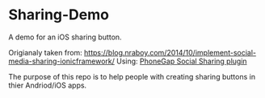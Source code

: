 # Sharing-Demo
A demo for an iOS sharing button.

Origianaly taken from: https://blog.nraboy.com/2014/10/implement-social-media-sharing-ionicframework/
Using: <a href="https://github.com/EddyVerbruggen/SocialSharing-PhoneGap-Plugin#4a-usage-on-ios-and-android">PhoneGap Social Sharing plugin</a>

The purpose of this repo is to help people with creating sharing buttons in thier Andriod/iOS apps.
